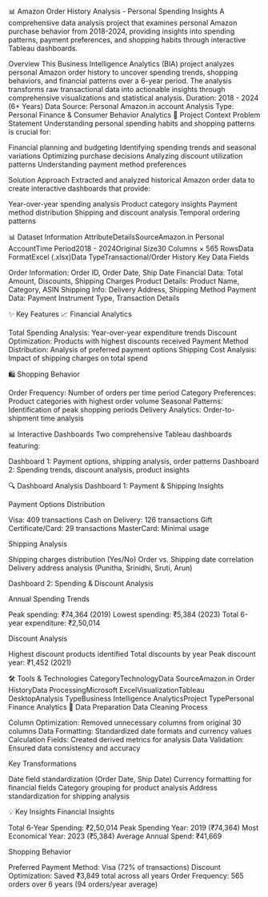 📊 Amazon Order History Analysis - Personal Spending Insights
A comprehensive data analysis project that examines personal Amazon purchase behavior from 2018-2024, providing insights into spending patterns, payment preferences, and shopping habits through interactive Tableau dashboards.

Overview
This Business Intelligence Analytics (BIA) project analyzes personal Amazon order history to uncover spending trends, shopping behaviors, and financial patterns over a 6-year period. The analysis transforms raw transactional data into actionable insights through comprehensive visualizations and statistical analysis.
Duration: 2018 - 2024 (6+ Years)
Data Source: Personal Amazon.in account
Analysis Type: Personal Finance & Consumer Behavior Analytics
🎯 Project Context
Problem Statement
Understanding personal spending habits and shopping patterns is crucial for:

Financial planning and budgeting
Identifying spending trends and seasonal variations
Optimizing purchase decisions
Analyzing discount utilization patterns
Understanding payment method preferences

Solution Approach
Extracted and analyzed historical Amazon order data to create interactive dashboards that provide:

Year-over-year spending analysis
Product category insights
Payment method distribution
Shipping and discount analysis
Temporal ordering patterns

📊 Dataset Information
AttributeDetailsSourceAmazon.in Personal AccountTime Period2018 - 2024Original Size30 Columns × 565 RowsData FormatExcel (.xlsx)Data TypeTransactional/Order History
Key Data Fields

Order Information: Order ID, Order Date, Ship Date
Financial Data: Total Amount, Discounts, Shipping Charges
Product Details: Product Name, Category, ASIN
Shipping Info: Delivery Address, Shipping Method
Payment Data: Payment Instrument Type, Transaction Details

✨ Key Features
📈 Financial Analytics

Total Spending Analysis: Year-over-year expenditure trends
Discount Optimization: Products with highest discounts received
Payment Method Distribution: Analysis of preferred payment options
Shipping Cost Analysis: Impact of shipping charges on total spend

🛍️ Shopping Behavior

Order Frequency: Number of orders per time period
Category Preferences: Product categories with highest order volume
Seasonal Patterns: Identification of peak shopping periods
Delivery Analytics: Order-to-shipment time analysis

📊 Interactive Dashboards
Two comprehensive Tableau dashboards featuring:

Dashboard 1: Payment options, shipping analysis, order patterns
Dashboard 2: Spending trends, discount analysis, product insights

🔍 Dashboard Analysis
Dashboard 1: Payment & Shipping Insights

Payment Options Distribution

Visa: 409 transactions
Cash on Delivery: 126 transactions
Gift Certificate/Card: 29 transactions
MasterCard: Minimal usage


Shipping Analysis

Shipping charges distribution (Yes/No)
Order vs. Shipping date correlation
Delivery address analysis (Punitha, Srinidhi, Sruti, Arun)



Dashboard 2: Spending & Discount Analysis

Annual Spending Trends

Peak spending: ₹74,364 (2019)
Lowest spending: ₹5,384 (2023)
Total 6-year expenditure: ₹2,50,014


Discount Analysis

Highest discount products identified
Total discounts by year
Peak discount year: ₹1,452 (2021)



🛠 Tools & Technologies
CategoryTechnologyData SourceAmazon.in Order HistoryData ProcessingMicrosoft ExcelVisualizationTableau DesktopAnalysis TypeBusiness Intelligence AnalyticsProject TypePersonal Finance Analytics
🔧 Data Preparation
Data Cleaning Process

Column Optimization: Removed unnecessary columns from original 30 columns
Data Formatting: Standardized date formats and currency values
Calculation Fields: Created derived metrics for analysis
Data Validation: Ensured data consistency and accuracy

Key Transformations

Date field standardization (Order Date, Ship Date)
Currency formatting for financial fields
Category grouping for product analysis
Address standardization for shipping analysis

💡 Key Insights
Financial Insights

Total 6-Year Spending: ₹2,50,014
Peak Spending Year: 2019 (₹74,364)
Most Economical Year: 2023 (₹5,384)
Average Annual Spend: ₹41,669

Shopping Behavior

Preferred Payment Method: Visa (72% of transactions)
Discount Optimization: Saved ₹3,849 total across all years
Order Frequency: 565 orders over 6 years (94 orders/year average)
